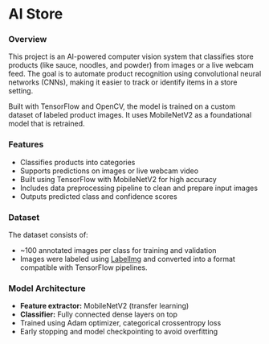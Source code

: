 # AI Store

### Overview
This project is an AI-powered computer vision system that classifies store products (like sauce, noodles, and powder) from images or a live webcam feed. The goal is to automate product recognition using convolutional neural networks (CNNs), making it easier to track or identify items in a store setting.

Built with TensorFlow and OpenCV, the model is trained on a custom dataset of labeled product images. It uses MobileNetV2 as a foundational model that is retrained.

### Features
- Classifies products into categories 
- Supports predictions on images or live webcam video  
- Built using TensorFlow with MobileNetV2 for high accuracy  
- Includes data preprocessing pipeline to clean and prepare input images  
- Outputs predicted class and confidence scores

### Dataset
The dataset consists of:
- ~100 annotated images per class for training and validation
- Images were labeled using [LabelImg](https://github.com/heartexlabs/labelImg) and converted into a format compatible with TensorFlow pipelines.

### Model Architecture
- **Feature extractor:** MobileNetV2 (transfer learning)  
- **Classifier:** Fully connected dense layers on top  
- Trained using Adam optimizer, categorical crossentropy loss  
- Early stopping and model checkpointing to avoid overfitting

